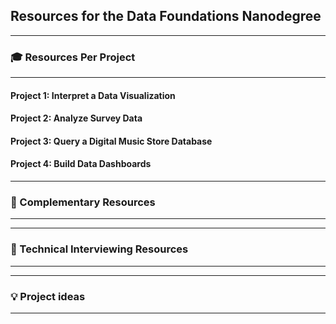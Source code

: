 ## Resources for the Data Foundations Nanodegree

---

### 🎓 Resources Per Project

----

#### Project 1: Interpret a Data Visualization

#### Project 2: Analyze Survey Data

#### Project 3: Query a Digital Music Store Database

#### Project 4: Build Data Dashboards 

---

### 🔧 Complementary Resources

----
---

### 💬 Technical Interviewing Resources

----

---

### 💡 Project ideas

----